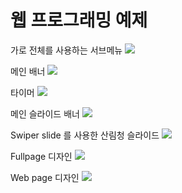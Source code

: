 # 웹 프로그래밍 예제

가로 전체를 사용하는 서브메뉴 
<a href = "https://kimgyeonghyun.github.io/study_html/05_17_ex/html/ex.html" target="_blank">
<img src="https://img.shields.io/badge/Submenu-ff0000">
</a>

메인 배너 
<a href = "https://kimgyeonghyun.github.io/study_html/05_19_welcome/html/ex.html" target="_blank">
<img src="https://img.shields.io/badge/MainBanner-0000ff">
</a>

타이머 
<a href = "https://kimgyeonghyun.github.io/study_html/07_03_timer/html/ex.html" target="_blank">
<img src="https://img.shields.io/badge/Timer-fd4659">
</a>

메인 슬라이드 배너 
<a href = "https://kimgyeonghyun.github.io/study_html/07_12_spin_ex/html/ex.html" target="_blank">
<img src="https://img.shields.io/badge/SlideBanner-ffab0f">
</a>

Swiper slide 를 사용한 산림청 슬라이드 
<a href = "https://kimgyeonghyun.github.io/study_html/07_25_swiper_ex/html/ex.html" target="_blank">
<img src="https://img.shields.io/badge/SwiperSlide-9dbcd4">
</a>

Fullpage 디자인
<a href = "https://kimgyeonghyun.github.io/study_html/07_27_fullpage_ex/html/index.html" target="_blank">
<img src="https://img.shields.io/badge/FullPage-32bf84">
</a>

Web page 디자인 
<a href = "https://kimgyeonghyun.github.io/study_html/07_31_web_page/html/" target="_blank">
<img src="https://img.shields.io/badge/WebPage-00ff00">
</a>